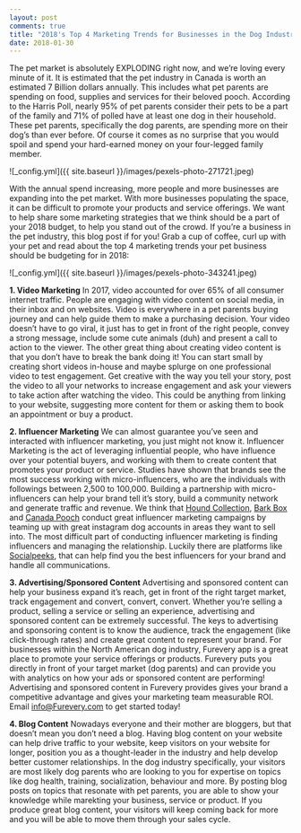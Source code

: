 ```yaml
---
layout: post
comments: true
title: "2018's Top 4 Marketing Trends for Businesses in the Dog Industry"
date: 2018-01-30
--- 
```

The pet market is absolutely EXPLODING right now, and we’re loving every minute of it. It is estimated that the pet industry in Canada is worth an estimated 7 Billion dollars annually. This includes what pet parents are spending on food, supplies and services for their beloved pooch. According to the Harris Poll, nearly 95% of pet parents consider their pets to be a part of the family and 71% of polled have at least one dog in their household. These pet parents, specifically the dog parents, are spending more on their dog’s than ever before. Of course it comes as no surprise that you would spoil and spend your hard-earned money on your four-legged family member. 

![_config.yml]({{ site.baseurl }}/images/pexels-photo-271721.jpeg)

With the annual spend increasing, more people and more businesses are expanding into the pet market. With more businesses populating the space, it can be difficult to promote your products and service offerings. We want to help share some marketing strategies that we think should be a part of your 2018 budget, to help you stand out of the crowd. If you’re a business in the pet industry, this blog post if for you! Grab a cup of coffee, curl up with your pet and read about the top 4 marketing trends your pet business should be budgeting for in 2018:

![_config.yml]({{ site.baseurl }}/images/pexels-photo-343241.jpeg)

**1. Video Marketing**
In 2017, video accounted for over 65% of all consumer internet traffic. People are engaging with video content on social media, in their inbox and on websites. Video is everywhere in a pet parents buying journey and can help guide them to make a purchasing decision. Your video doesn’t have to go viral, it just has to get in front of the right people, convey a strong message, include some cute animals (duh) and present a call to action to the viewer. The other great thing about creating video content is that you don’t have to break the bank doing it! You can start small by creating short videos in-house and maybe splurge on one professional video to test engagement. Get creative with the way you tell your story, post the video to all your networks to increase engagement and ask your viewers to take action after watching the video. This could be anything from linking to your website, suggesting more content for them or asking them to book an appointment or buy a product. 

**2. Influencer Marketing**
We can almost guarantee you’ve seen and interacted with influencer marketing, you just might not know it. Influencer Marketing is the act of leveraging influential people, who have influence over your potential buyers, and working with them to create content that promotes your product or service. Studies have shown that brands see the most success working with micro-influencers, who are the individuals with followings between 2,500 to 100,000. Building a partnership with micro-influencers can help your brand tell it’s story, build a community network and generate traffic and revenue. We think that <a href="https://www.instagram.com/houndcollection/?hl=en">Hound Collection</a>, <a href="https://www.instagram.com/barkbox/?hl=en">Bark Box</a> and <a href="https://www.instagram.com/canadapooch/?hl=en">Canada Pooch</a> conduct great influencer marketing campaigns by teaming up with great instagram dog accounts in areas they want to sell into. The most difficult part of conducting influencer marketing is finding influencers and managing the relationship. Luckily there are platforms like <a href="http://socialpeeks.com/">Socialpeeks</a>, that can help find you the best influencers for your brand and handle all communications. 

**3. Advertising/Sponsored Content**
Advertising and sponsored content can help your business expand it’s reach, get in front of the right target market, track engagement and convert, convert, convert. Whether you’re selling a product, selling a service or selling an experience, advertising and sponsored content can be extremely successful. The keys to advertising and sponsoring content is to know the audience, track the engagement (like click-through rates) and create great content to represent your brand. For businesses within the North American dog industry, Furevery app is a great place to promote your service offerings or products. Furevery puts you directly in front of your target market (dog parents) and can provide you with analytics on how your ads or sponsored content are performing! Advertising and sponsored content in Furevery provides gives your brand a competitive advantage and gives your marketing team measurable ROI. Email info@Furevery.com to get started today! 

**4. Blog Content**
Nowadays everyone and their mother are bloggers, but that doesn’t mean you don’t need a blog. Having blog content on your website can help drive traffic to your website, keep visitors on your website for longer, position you as a thought-leader in the industry and help develop better customer relationships. In the dog industry specifically, your visitors are most likely dog parents who are looking to you for expertise on topics like dog health, training, socialization, behaviour and more. By posting blog posts on topics that resonate with pet parents, you are able to show your knowledge while marekting your business, service or product. If you produce great blog content, your visitors will keep coming back for more and you will be able to move them through your sales cycle. 


